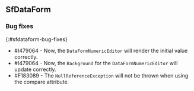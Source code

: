 ## SfDataForm

### Bug fixes
{:#sfdataform-bug-fixes}

* \#I479064 - Now, the `DataFormNumericEditor` will render the initial value correctly.
* \#I479064 - Now, the `Background` for the `DataFormNumericEditor` will update correctly.
* \#F183089 - The `NullReferenceException` will not be thrown when using the compare attribute.
